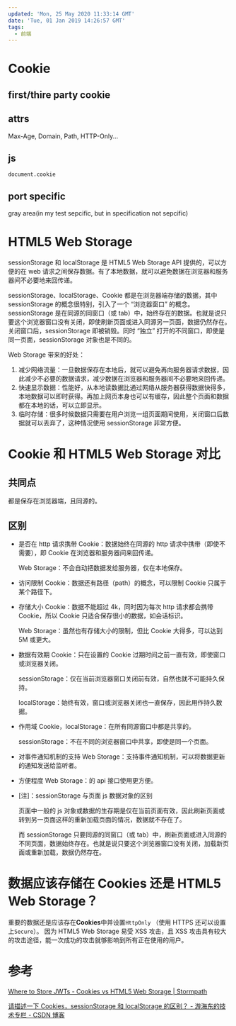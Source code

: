 ```yaml
---
updated: 'Mon, 25 May 2020 11:33:14 GMT'
date: 'Tue, 01 Jan 2019 14:26:57 GMT'
tags:
  - 前端
---
```


# Cookie

## first/thire party cookie

## attrs

Max-Age, Domain, Path, HTTP-Only...

## js

`document.cookie`

## port specific

gray area(in my test sepcific, but in specification not sepcific)

# HTML5 Web Storage

sessionStorage 和 localStorage 是 HTML5 Web Storage API 提供的，可以方便的在 web 请求之间保存数据。有了本地数据，就可以避免数据在浏览器和服务器间不必要地来回传递。

sessionStorage、localStorage、Cookie 都是在浏览器端存储的数据，其中 sessionStorage 的概念很特别，引入了一个 “浏览器窗口” 的概念。sessionStorage 是在同源的同窗口（或 tab）中，始终存在的数据。也就是说只要这个浏览器窗口没有关闭，即使刷新页面或进入同源另一页面，数据仍然存在。关闭窗口后，sessionStorage 即被销毁。同时 “独立” 打开的不同窗口，即使是同一页面，sessionStorage 对象也是不同的。

Web Storage 带来的好处：

1.  减少网络流量：一旦数据保存在本地后，就可以避免再向服务器请求数据，因此减少不必要的数据请求，减少数据在浏览器和服务器间不必要地来回传递。
2.  快速显示数据：性能好，从本地读数据比通过网络从服务器获得数据快得多，本地数据可以即时获得。再加上网页本身也可以有缓存，因此整个页面和数据都在本地的话，可以立即显示。
3.  临时存储：很多时候数据只需要在用户浏览一组页面期间使用，关闭窗口后数据就可以丢弃了，这种情况使用 sessionStorage 非常方便。

# Cookie 和 HTML5 Web Storage 对比

## 共同点

都是保存在浏览器端，且同源的。

## 区别

-   是否在 http 请求携带
    Cookie：数据始终在同源的 http 请求中携带（即使不需要），即 Cookie 在浏览器和服务器间来回传递。

    Web Storage：不会自动把数据发给服务器，仅在本地保存。

-   访问限制
    Cookie：数据还有路径（path）的概念，可以限制 Cookie 只属于某个路径下。

-   存储大小
    Cookie：数据不能超过 4k，同时因为每次 http 请求都会携带 Cookie，所以 Cookie 只适合保存很小的数据，如会话标识。

    Web Storage：虽然也有存储大小的限制，但比 Cookie 大得多，可以达到 5M 或更大。

-   数据有效期
    Cookie：只在设置的 Cookie 过期时间之前一直有效，即使窗口或浏览器关闭。

    sessionStorage：仅在当前浏览器窗口关闭前有效，自然也就不可能持久保持。

    localStorage：始终有效，窗口或浏览器关闭也一直保存，因此用作持久数据。

-   作用域
    Cookie，localStorage：在所有同源窗口中都是共享的。

    sessionStorage：不在不同的浏览器窗口中共享，即使是同一个页面。

-   对事件通知机制的支持
    Web Storage：支持事件通知机制，可以将数据更新的通知发送给监听者。

-   方便程度
    Web Storage：的 api 接口使用更方便。

-   \[注]：sessionStorage 与页面 js 数据对象的区别

    页面中一般的 js 对象或数据的生存期是仅在当前页面有效，因此刷新页面或转到另一页面这样的重新加载页面的情况，数据就不存在了。

    而 sessionStorage 只要同源的同窗口（或 tab）中，刷新页面或进入同源的不同页面，数据始终存在。也就是说只要这个浏览器窗口没有关闭，加载新页面或重新加载，数据仍然存在。

# 数据应该存储在 Cookies 还是 HTML5 Web Storage？

重要的数据还是应该存在**Cookies**中并设置`HttpOnly` （使用 HTTPS 还可以设置上`Secure`）。
因为 HTML5 Web Storage 易受 XSS 攻击，且 XSS 攻击具有较大的攻击途径，能一次成功的攻击就够影响到所有正在使用的用户。

# 参考

[Where to Store JWTs - Cookies vs HTML5 Web Storage | Stormpath](https://stormpath.com/blog/where-to-store-your-jwts-Cookies-vs-html5-web-storage)

[请描述一下 Cookies，sessionStorage 和 localStorage 的区别？ - 游海东的技术专栏 - CSDN 博客](https://blog.csdn.net/you23hai45/article/details/49052251)
